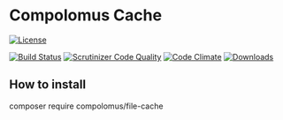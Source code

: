 # Compolomus Cache

[![License](https://poser.pugx.org/compolomus/FileCache/license)](https://packagist.org/packages/compolomus/file-cache)

[![Build Status](https://scrutinizer-ci.com/g/Compolomus/FileCache/badges/build.png?b=master)](https://scrutinizer-ci.com/g/Compolomus/FileCache/build-status/master)
[![Scrutinizer Code Quality](https://scrutinizer-ci.com/g/Compolomus/FileCache/badges/quality-score.png?b=master)](https://scrutinizer-ci.com/g/Compolomus/FileCache/?branch=master)
[![Code Climate](https://codeclimate.com/github/Compolomus/FileCache/badges/gpa.svg)](https://codeclimate.com/github/Compolomus/FileCache)
[![Downloads](https://poser.pugx.org/compolomus/FileCache/downloads)](https://packagist.org/packages/compolomus/file-cache)


## How to install

composer require compolomus/file-cache
